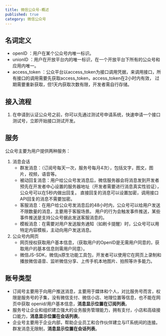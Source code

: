 ```yaml
---
title: 微信公众号-概述
published: true
category: 微信公众号
---
```


## 名词定义
- openID ：用户在某个公众号内唯一标识。
- unionID ：用户在开放平台内的唯一标识，在一个开放平台下所有的公众号和应用内唯一。
- access_token ：公众平台以access_token为接口调用凭据，来调用接口，所有接口的调用需要先获取access_token，access_token在2小时内有效，
过期需要重新获取，但1天内获取次数有限，开发者需自行存储。

## 接入流程
1. 在申请到认证公众号之前，你可以先通过测试号申请系统，快速申请一个接口测试号，立即开始接口测试开发。


## 服务
公众号主要为用户提供两种服务：
1. 消息会话
    - 群发消息：（订阅号每天一次，服务号每月4次），包括文字，图文，图片，视频，语音等。
    - 被动回复消息：用户给公众号发消息后，微信服务器会将消息发到开发者预先在开发者中心设置的服务器地址（开发者需要进行消息真实性验证），公众号可以在5秒内做出回复。
    直接回复的消息可以设置加密，调用接口API回复的消息不需要加密。
    - 客服消息：在用户给公众号发消息后的48小时内，公众号可以给用户发送不限数量的消息，主要用于客服场景。
    用户的行为会触发事件推送，某些事件推送是支持公众号据此发送客服消息的。
    - 模板消息：在需要对用户发送服务通知（如刷卡提醒）时，公众号可以用特定内容模板，主动向用户发送消息。
2. 公众号内网页
    - 网页授权获取用户基本信息，（获取用户的OpenID是无需用户同意的，获取用户的基本信息则需用户同意）。
    - 微信JS-SDK，微信js原生功能工具包，开发者可以使用它在网页上录制和播放微信语音、监听微信分享、上传手机本地图片、拍照等许多能力。

## 账号类型
- 订阅号主要用于向用户推送消息，主要用于媒体和个人，对比服务号而言，权限是服务号的子集，没有微信支付、微信小店、地理位置等信息，也不能在网页中获取
openid/用户基本信息，**消息显示位置在订阅列表**。
- 服务号让企业和组织建立强大的业务服务管理能力，拥有支付，小店和高级接口能力，**消息显示位置在会话列表**。
- 企业号主要用于企业内部，帮助企业员工和合作伙伴建立与IT系统间的连接。群发消息无限制，**消息显示位置在会话列表**。